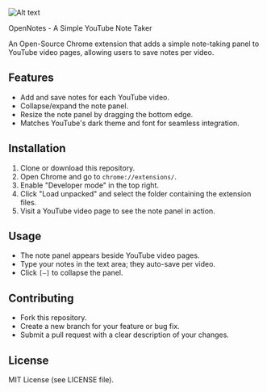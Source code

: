 ![Alt text](screenshots/opengifs.gif)


OpenNotes - A Simple YouTube Note Taker

An Open-Source Chrome extension that adds a simple note-taking panel to YouTube video pages, allowing users to save notes per video.

## Features
- Add and save notes for each YouTube video.
- Collapse/expand the note panel.
- Resize the note panel by dragging the bottom edge.
- Matches YouTube's dark theme and font for seamless integration.

## Installation
1. Clone or download this repository.
2. Open Chrome and go to `chrome://extensions/`.
3. Enable "Developer mode" in the top right.
4. Click "Load unpacked" and select the folder containing the extension files.
5. Visit a YouTube video page to see the note panel in action.

## Usage
- The note panel appears beside YouTube video pages.
- Type your notes in the text area; they auto-save per video.
- Click `[–]` to collapse the panel.

## Contributing
- Fork this repository.
- Create a new branch for your feature or bug fix.
- Submit a pull request with a clear description of your changes.

## License
MIT License (see LICENSE file).

